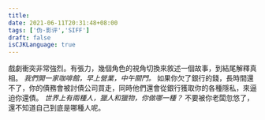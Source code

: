 ```yaml
---
title: 
date: 2021-06-11T20:31:48+08:00
tags: ['伪·影评','SIFF']
draft: false
isCJKLanguage: true
---
```


戲劇衝突非常強烈。有張力，幾個角色的視角切換來敘述一個故事，到結尾解釋真相。
*我們開一家咖啡館，早上營業，中午關門。*
如果你欠了銀行的錢，長時間還不了，你的債務會被討債公司買走，同時他們還會從銀行獲取你的各種隱私，來逼迫你還債。
*世界上有兩種人，獵人和獵物，你做哪一種？*
不要被你老闆忽悠了，還不知道自己到底是哪種人呢。